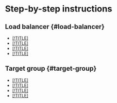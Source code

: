 # Step-by-step instructions

## Load balancer {#load-balancer}

- [[!TITLE]](load-balancer-create.md)
- [[!TITLE]](load-balancer-start.md)
- [[!TITLE]](load-balancer-stop.md)
- [[!TITLE]](load-balancer-delete.md)

## Target group {#target-group}

- [[!TITLE]](target-group-create.md)
- [[!TITLE]](target-group-attach.md)
- [[!TITLE]](target-group-detach.md)
- [[!TITLE]](target-group-delete.md)

